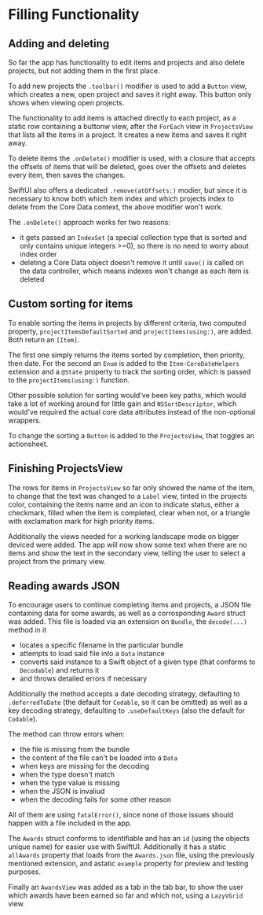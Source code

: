 # Filling Functionality

## Adding and deleting

So far the app has functionality to edit items and projects and also delete projects, but not adding them in the first place. 

To add new projects the `.toolbar()` modifier is used to add a `Button` view, which creates a new, open project and saves it right away. This button only shows when viewing open projects.

The functionality to add items is attached directly to each project, as a static row containing a buttonw view, after the `ForEach` view in `ProjectsView` that lists all the items in a project. It creates a new items and saves it right away.

To delete items the `.onDelete()` modifier is used, with a closure that accepts the offsets of items that will be deleted, goes over the offsets and deletes every item, then saves the changes.

SwiftUI also offers a dedicated `.remove(atOffsets:)` modier, but since it is necessary to know both which item index and which projects index to delete from the Core Data context, the above modifier won't work. 

The `.onDelete()` approach works for two reasons:

- it gets passed an `IndexSet` (a special collection type that is sorted and only contains unique integers >=0), so there is no need to worry about index order
- deleting a Core Data object doesn't remove it until `save()` is called on the data controller, which means indexes won't change as each item is deleted

## Custom sorting for items

To enable sorting the items in projects by different criteria, two computed property, `projectItemsDefaultSorted` and `projectItems(using:)`, are added. Both return an `[Item]`.

The first one simply returns the items sorted by completion, then priority, then date. For the second an `Enum` is added to the `Item-CoreDateHelpers` extension and a `@State` property to track the sorting order, which is passed to the `projectItems(using:)` function.

Other possible solution for sorting would've been key paths, which would take a lot of working around for little gain and `NSSortDescriptor`, which would've required the actual core data attributes instead of the non-optional wrappers.

To change the sorting a `Button` is added to the `ProjectsView`, that toggles an actionsheet.

## Finishing ProjectsView

The rows for items in `ProjectsView` so far only showed the name of the item, to change that the text was changed to a `Label` view, tinted in the projects color, containing the items name and an icon to indicate status, either a checkmark, filled when the item is completed, clear when not, or a triangle with exclamation mark for high priority items.

Additionally the views needed for a working landscape mode on bigger deviced were added. The app will now show some text when there are no items and show the text in the secondary view, telling the user to select a project from the primary view.

## Reading awards JSON

To encourage users to continue completing items and projects, a JSON file containing data for some awards, as well as a corrosponding `Award` struct was added. This file is loaded via an extension on `Bundle`, the `decode(...)` method in it

- locates a specific filename in the particular bundle
- attempts to load said file into a `Data` instance
- converts said instance to a Swift object of a given type (that conforms to `Decodable`) and returns it
- and throws detailed errors if necessary

Additionally the method accepts a date decoding strategy, defaulting to `.deferredToDate` (the default for `Codable`, so it can be omitted) as well as a key decoding strategy,  defaulting to `.useDefaultKeys` (also the default for `Codable`).

The method can throw errors when:

- the file is missing from the bundle
- the content of the file can't be loaded into a `Data`
- when keys are missing for the decoding
- when the type doesn't match
- when the type value is missing
- when the JSON is invaliud
- when the decoding fails for some other reason

All of them are using `fatalError()`, since none of those issues should happen with a file included in the app.

The `Awards` struct conforms to identifiable and has an `id` (using the objects unique name) for easier use with SwiftUI. Additionally it has a static `allAwards` property that loads from the `Awards.json` file, using the previously mentioned extension, and astatic `example` property for preview and testing purposes.

Finally an `AwardsView` was added as a tab in the tab bar, to show the user which awards have been earned so far and which not, using a `LazyVGrid` view.

